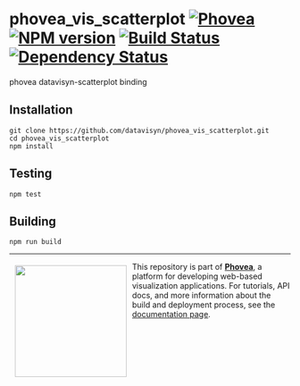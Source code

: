 phovea_vis_scatterplot [![Phovea][phovea-image]][phovea-url] [![NPM version][npm-image]][npm-url] [![Build Status][travis-image]][travis-url] [![Dependency Status][daviddm-image]][daviddm-url]
=====================

phovea datavisyn-scatterplot binding

Installation
------------

```
git clone https://github.com/datavisyn/phovea_vis_scatterplot.git
cd phovea_vis_scatterplot
npm install
```

Testing
-------

```
npm test
```

Building
--------

```
npm run build
```



***

<a href="https://caleydo.org"><img src="http://caleydo.org/assets/images/logos/caleydo.svg" align="left" width="200px" hspace="10" vspace="6"></a>
This repository is part of **[Phovea](http://phovea.caleydo.org/)**, a platform for developing web-based visualization applications. For tutorials, API docs, and more information about the build and deployment process, see the [documentation page](http://phovea.caleydo.org).


[phovea-image]: https://img.shields.io/badge/Phovea-Client%20Plugin-F47D20.svg
[phovea-url]: https://phovea.caleydo.org
[npm-image]: https://badge.fury.io/js/phovea_vis_scatterplot.svg
[npm-url]: https://npmjs.org/package/phovea_vis_scatterplot
[travis-image]: https://travis-ci.org/datavisyn/phovea_vis_scatterplot.svg?branch=master
[travis-url]: https://travis-ci.org/datavisyn/phovea_vis_scatterplot
[daviddm-image]: https://david-dm.org/datavisyn/phovea_vis_scatterplot/status.svg
[daviddm-url]: https://david-dm.org/datavisyn/phovea_vis_scatterplot
